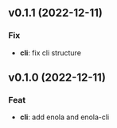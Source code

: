 ## v0.1.1 (2022-12-11)

### Fix

- **cli**: fix cli structure

## v0.1.0 (2022-12-11)

### Feat

- **cli**: add enola and enola-cli
